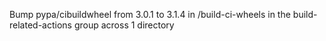 Bump pypa/cibuildwheel from 3.0.1 to 3.1.4 in /build-ci-wheels in the build-related-actions group across 1 directory
